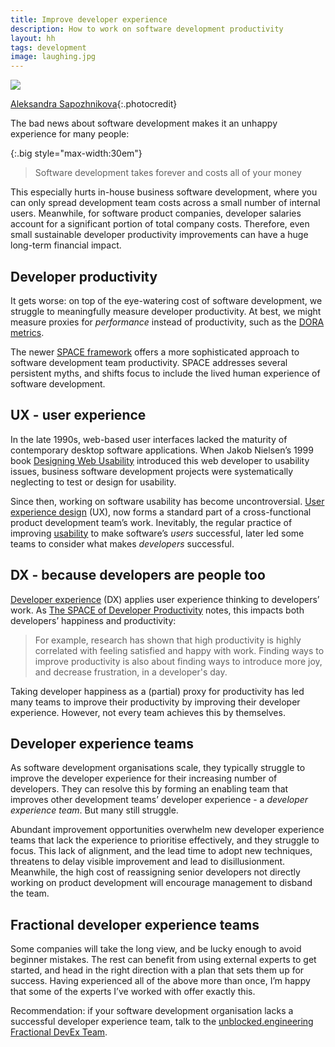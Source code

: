 ```yaml
---
title: Improve developer experience
description: How to work on software development productivity
layout: hh
tags: development
image: laughing.jpg
---
```


![](laughing.jpg)

[Aleksandra Sapozhnikova](https://unsplash.com/photos/r_-zzXrnzxI){:.photocredit}

The bad news about software development makes it an unhappy experience for many people:

{:.big style="max-width:30em"}
> Software development takes forever and costs all of your money

This especially hurts in-house business software development, where you can only spread development team costs across a small number of internal users.
Meanwhile, for software product companies, developer salaries account for a significant portion of total company costs.
Therefore, even small sustainable developer productivity improvements can have a huge long-term financial impact.

## Developer productivity

It gets worse: on top of the eye-watering cost of software development, we struggle to meaningfully measure developer productivity.
At best, we might measure proxies for _performance_ instead of productivity, such as the
[DORA metrics](https://dorametrics.org).

The newer [SPACE framework](https://queue.acm.org/detail.cfm?id=3454124)
offers a more sophisticated approach to software development team productivity.
SPACE addresses several persistent myths, and shifts focus to include the lived human experience of software development.

## UX - user experience

In the late 1990s, web-based user interfaces lacked the maturity of contemporary desktop software applications.
When Jakob Nielsen’s 1999 book
[Designing Web Usability](https://www.nngroup.com/books/designing-web-usability/)
introduced this web developer to usability issues, business software development projects were systematically neglecting to test or design for usability.

Since then, working on software usability has become uncontroversial.
[User experience design](https://en.wikipedia.org/wiki/User_experience_design) (UX),
now forms a standard part of a cross-functional product development team’s work.
Inevitably, the regular practice of improving
[usability](https://en.wikipedia.org/wiki/Usability) to make software’s _users_ successful, later led some teams to consider what makes _developers_ successful.

## DX - because developers are people too

[Developer experience](https://queue.acm.org/detail.cfm?id=3595878) (DX)
applies user experience thinking to developers’ work.
As [The SPACE of Developer Productivity](https://queue.acm.org/detail.cfm?id=3454124) notes,
this impacts both developers’ happiness and productivity:

> For example, research has shown that high productivity is highly correlated with feeling satisfied and happy with work.
> Finding ways to improve productivity is also about finding ways to introduce more joy, and decrease frustration, in a developer's day.

Taking developer happiness as a (partial) proxy for productivity has led many teams to improve their productivity by improving their developer experience.
However, not every team achieves this by themselves.

## Developer experience teams

As software development organisations scale, they typically struggle to improve the developer experience for their increasing number of developers.
They can resolve this by forming an enabling team that improves other development teams’ developer experience - a _developer experience team_.
But many still struggle.

Abundant improvement opportunities overwhelm new developer experience teams that lack the experience to prioritise effectively, and they struggle to focus.
This lack of alignment, and the lead time to adopt new techniques, threatens to delay visible improvement and lead to disillusionment.
Meanwhile, the high cost of reassigning senior developers not directly working on product development will encourage management to disband the team.

## Fractional developer experience teams

Some companies will take the long view, and be lucky enough to avoid beginner mistakes.
The rest can benefit from using external experts to get started, and head in the right direction with a plan that sets them up for success.
Having experienced all of the above more than once, I’m happy that some of the experts I’ve worked with offer exactly this.

Recommendation: if your software development organisation lacks a successful developer experience team, talk to the
[unblocked.engineering Fractional DevEx Team](https://unblocked.engineering/fractional-developer-experience-team/).
